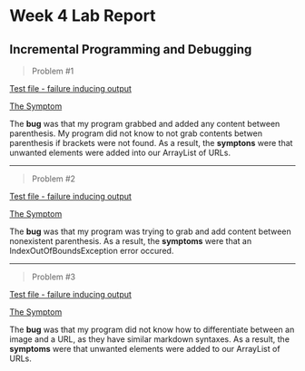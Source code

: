 # Week 4 Lab Report
## Incremental Programming and Debugging

> Problem #1


[Test file - failure inducing output](https://github.com/williamheng89/markdown-parse/blob/main/lab3_bugged1.md)

[The Symptom](https://github.com/williamheng89/markdown-parse/commit/9114b45e91e3911ba5625fab444d3d214b133d71)

The **bug** was that my program grabbed and added any content between parenthesis. My program did not know to not grab contents betwen parenthesis if brackets were not found. As a result, the **symptons** were that unwanted elements were added into our ArrayList of URLs. 

---

> Problem #2


[Test file - failure inducing output](https://github.com/williamheng89/markdown-parse/blob/main/lab3_bug2.md)

[The Symptom](https://github.com/williamheng89/markdown-parse/commit/40868d70f2fa5bd05bb8a7e7174409379e0f2289)

The **bug** was that my program was trying to grab and add content between nonexistent parenthesis. As a result, the **symptoms** were that an IndexOutOfBoundsException error occured.

---

> Problem #3


[Test file - failure inducing output](https://github.com/williamheng89/markdown-parse/blob/main/lab3_bug3.md)

[The Symptom](https://github.com/williamheng89/markdown-parse/commit/8c194b9497fa2242202d44e919532754a113c244)

The **bug** was that my program did not know how to differentiate between an image and a URL, as they have similar markdown syntaxes. As a result, the **symptoms** were that unwanted elements were added to our ArrayList of URLs. 

